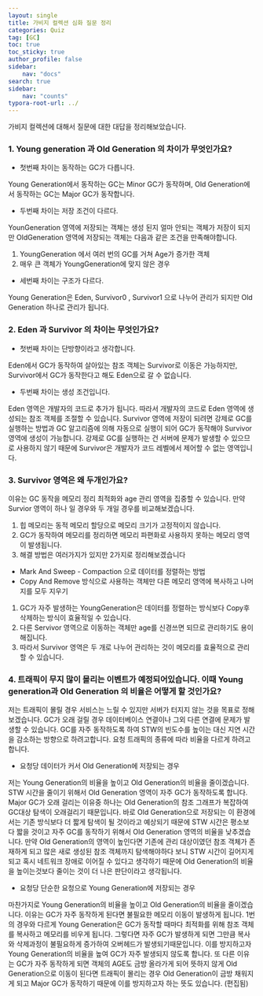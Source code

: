 ```yaml
---
layout: single
title: 가비지 컬렉션 심화 질문 정리
categories: Quiz
tag: [GC]
toc: true
toc_sticky: true
author_profile: false
sidebar:
    nav: "docs"
search: true
sidebar:
    nav: "counts"
typora-root-url: ../  
---
```

  가비지 컬렉션에 대해서 질문에 대한 대답을 정리해보았습니다.  



###  **1. Young generation 과 Old Generation 의 차이가 무엇인가요?**

- 첫번째 차이는 동작하는 GC가 다릅니다.

Young Generation에서 동작하는 GC는 Minor GC가 동작하며,
Old Generation에서 동작하는 GC는 Major GC가 동작합니다.

- 두번째 차이는 저장 조건이 다르다.

YounGeneration 영역에 저장되는 객체는 생성 된지 얼마 안되는 객체가 저장이 되지만
OldGeneration 영역에 저장되는 객체는 다음과 같은 조건을 만족해야합니다.

1. YoungGeneration 에서 여러 번의 GC를 거쳐 Age가 증가한 객체
2. 매우 큰 객체가 YoungGeneration에 맞지 않은 경우

- 세번째 차이는 구조가 다르다.

Young Generation은 Eden, Survivor0 , Survivor1 으로 나누어 관리가 되지만
Old Generation 하나로 관리가 됩니다.

### **2. Eden 과 Survivor 의 차이는 무엇인가요?**

- 첫번째 차이는 단방향이라고 생각합니다.

Eden에서 GC가 동작하여 살아있는 참조 객체는 Survivor로 이동은 가능하지만,
Survivor에서 GC가 동작한다고 해도 Eden으로 갈 수 없습니다.

- 두번째 차이는 생성 조건입니다.

Eden 영역은 개발자의 코드로 추가가 됩니다.
따라서 개발자의 코드로 Eden 영역에 생성되는 참조 객체를 조절할 수 있습니다.
Survivor 영역에 저장이 되려면 강제로 GC를 실행하는 방법과 GC 알고리즘에 의해 자동으로 실행이 되어
GC가 동작해야 Survivor 영역에 생성이 가능합니다. 강제로 GC를 실행하는 건 서버에 문제가 발생할 수 있으므로 사용하지 않기 때문에 Survivor은 개발자가 코드 레벨에서 제어할 수 없는 영역입니다.

### **3. Survivor 영역은 왜 두개인가요?**

이유는 GC 동작을 메모리 정리 최적화와 age 관리 영역을 집중할 수 있습니다.
만약 Survior 영역이 하나 일 경우와 두 개일 경우를 비교해보겠습니다.

1.  힙 메모리는 동적 메모리 할당으로 메모리 크기가 고정적이지 않습니다.
2. GC가 동작하여 메모리를 정리하면 메모리 파편화로 사용하지 못하는 메모리 영역이 발생됩니다.
3. 해결 방법은 여러가지가 있지만 2가지로 정리해보겠습니다

- Mark And Sweep - Compaction 으로 데이터를 정렬하는 방법
- Copy And Remove 방식으로 사용하는 객체만 다른 메모리 영역에 복사하고 나머지를 모두 지우기

1. GC가 자주 발생하는 YoungGeneration은 데이터를 정렬하는 방식보다 Copy후 삭제하는 방식이 효율적일 수 있습니다.
2. 다른 Servivor 영역으로 이동하는 객체만 age를 신경쓰면 되므로 관리하기도 용이해집니다.
3. 따라서 Survivor 영역은 두 개로 나누어 관리하는 것이 메모리를 효율적으로 관리할 수 있습니다.

### **4. 트래픽이 무지 많이 몰리는 이벤트가 예정되어있습니다. 이때 Young generation과 Old Generation 의 비율은 어떻게 할 것인가요?**

저는 트래픽이 몰릴 경우 서비스는 느릴 수 있지만 서버가 터지지 않는 것을 목표로 정해보겠습니다.
GC가 오래 걸릴 경우 데이터베이스 연결이나 그외 다른 연결에 문제가 발생할 수 있습니다.
GC를 자주 동작하도록 하여 STW의 빈도수를 높이는 대신 지연 시간을 감소하는 방향으로 하려고합니다.
요청 트래픽의 종류에 따라 비율을 다르게 하려고 합니다.

- 요청당 데이터가 커서 Old Generation에 저장되는 경우

저는 Young Generation의 비율을 높이고 Old Generation의 비율을 줄이겠습니다.
STW 시간을 줄이기 위해서 Old Generation 영역이 자주 GC가 동작하도록 합니다.
Major GC가 오래 걸리는 이유중 하나는 Old Generation의 참조 그래프가 복잡하여 GC대상 탐색이 오래걸리기 때문입니다. 바로 Old Generation으로 저장되는 이 환경에서는 기존 방식보다 더 짧게 탐색이 될 것이라고 예상되기 때문에 STW 시간은 평소보다 짧을 것이고 자주 GC를 동작하기 위해서 Old Generation 영역의 비율을 낮추겠습니다.
만약 Old Generation의 영역이 높인다면 기존에 관리 대상이였던 참조 객체가 존재하게 되고 많은 새로 생성된 참조 객체까지 탐색해야하다 보니 STW 시간이 길어지게 되고 혹시 네트워크 장애로 이어질 수 있다고 생각하기 때문에 Old Generation의 비율을 높이는것보다 줄이는 것이 더 나은 판단이라고 생각됩니다.

- 요청당 단순한 요청으로 Young Generation에 저장되는 경우

마찬가지로 Young Generation의 비율을 높이고 Old Generation의 비율을 줄이겠습니다.
이유는 GC가 자주 동작하게 된다면 불필요한 메모리 이동이 발생하게 됩니다.
1번의 경우와 다르게 Young Generation은 GC가 동작할 때마다 최적화를 위해
참조 객체를 복사하고 메모리를 비우게 됩니다.
그렇다면 자주 GC가 발생하게 되면 그만큼 복사와 삭제과정이 불필요하게 증가하여 오버헤드가 발생되기때문입니다.
이를 방지하고자 Young Generation의 비율을 높여 GC가 자주 발생되지 않도록 합니다.
또 다른 이유는 GC가 자주 동작하게 되면 객체의 AGE도 금방 올라가게 되어 뜻하지 않게 Old Generation으로 이동이 된다면 트래픽이 몰리는 경우 Old Generation이 금방 채워지게 되고 Major GC가 동작하기 때문에 이를 방지하고자 하는 뜻도 있습니다. (편집됨) 
